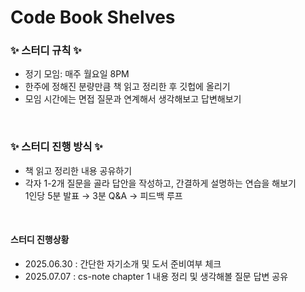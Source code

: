 # Code Book Shelves

### ✨ 스터디 규칙 ✨

- 정기 모임: 매주 월요일 8PM
- 한주에 정해진 분량만큼 책 읽고 정리한 후 깃헙에 올리기
- 모임 시간에는 면접 질문과 연계해서 생각해보고 답변해보기

<br/>

### ✨ 스터디 진행 방식 ✨

- 책 읽고 정리한 내용 공유하기
- 각자 1-2개 질문을 골라 답안을 작성하고, 간결하게 설명하는 연습을 해보기<br/>
  1인당 5분 발표 → 3분 Q&A → 피드백 루프

<br/>

#### 스터디 진행상황

- 2025.06.30 : 간단한 자기소개 및 도서 준비여부 체크
- 2025.07.07 : cs-note chapter 1 내용 정리 및 생각해볼 질문 답변 공유
